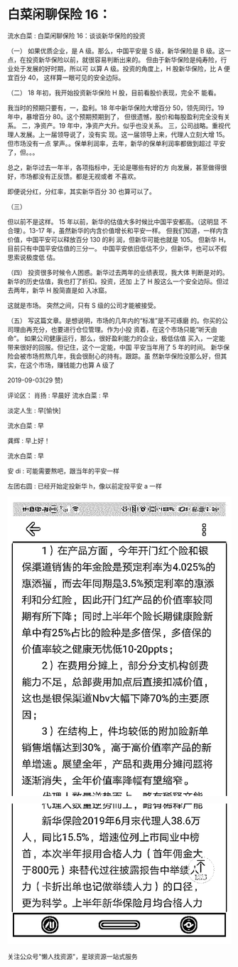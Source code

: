 # 白菜闲聊保险 16：

流水白菜 : 白菜闲聊保险 16：谈谈新华保险的投资

（一） 如果优质企业，是 A 级。那么，中国平安是 S 级，新华保险是 B 级。这一点，在投资新华保险以前，就很容易判断出来的。 但由于新华保险是纯寿险，行业处于发展的好时期，所以可 以算 A 级。投资的角度上，H 股新华保险，比 A 便宜百分 40， 这样算一眼可见的安全边际。

（二） 18 年初，我开始投资新华保险 H 股，目前看股价表现，完全不 能看。

我当时的预期只要有，一，盈利。18 年中新华保险大增百分 50，领先同行。19 年中，暴增百分 80。这个预期预期到了， 但很遗憾，股价和每股盈利完全没有关系。 二，净资产。19 年中，净资产大升。似乎也没关系。 三，公司战略。重视代理人发展。上一届领导说了，没有实 现。这一届领导上来，代理人立刻大增 15。但市场没有一点 掌声。。保单利润率，去年，新华的保单利润率都做到超过 平安了，但。。。

总之，新华过去一年半，各项指标中，无论是哪些有好的方 向发展，甚至做得很好，市场都没有正反馈。都是无视或者 不喜欢。

即便说分红，分红率，其实新华百分 30 也算可以了。

（三）

但以前不是这样。 15 年以前，新华的估值大多时候比中国平安都高。（这明显 不合理）。13-17 年，虽然新华的内含价值增长和平安一样。 但我们知道，一样内含价值，中国平安可以释放百分 130 的利 润，但新华可能也就是 105。 但新华 H，目前只有中国平安估值的三分一。 中国平安依旧低估不少，但新华，也可以不假思索说极度低 估。

（四） 投资很多时候令人困惑。新华过去两年的业绩表现，我大体 判断是对的。新华的历史估值，我也打了折扣。投资，还加 上了 H 股这么一个安全边际。但过去两年，新华 H 股简直是如 入冰窟。

这就是市场。 突然之间，只有 S 级的公司才能被接受。

（五） 写这篇文章。是想说明，市场的几年内的“标准”是不可琢磨 的。你买的公司理由再充分，也要进行仓位管理。作为小投 资着，在这个市场只能“听天由命”。 如果公司健康运行，那么，很好盈利能力的企业，极低估值 买入，一定能带来很好的回报。但记住，这个一定能，中国 平安当年用了 5 年的时间。 新华保险会被市场煎熬几年，我会很耐心的持有。跟踪。虽 然新华保险没那么好，但其实，在这个市场，赚钱能力也算 A 级了

2019-09-03(29 赞)

评论区： 肖扬 : 早晨好 流水白菜 : 早

淡定人生 : 早[愉快]

流水白菜 : 早

龚辉 : 早上好！

流水白菜 : 早

安 di : 可能需要熬吧，跟当年的平安一样

左团右圆 : 已经开始定投新华 h，像以前定投平安 a 一样

![image](img/Image_016.png)

![image](img/Image_017.png)

关注公众号"懒人找资源"，星球资源一站式服务